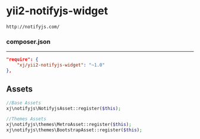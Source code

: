 # yii2-notifyjs-widget
```
http://notifyjs.com/
```

### composer.json
---
```json
"require": {
    "xj/yii2-notifyjs-widget": "~1.0"
},
```

Assets
---
```php
//Base Assets
xj\notifyjs\NotifyjsAsset::register($this);

//Themes Assets
xj\notifyjs\themes\MetroAsset::register($this);
xj\notifyjs\themes\BootstrapAsset::register($this);
```
